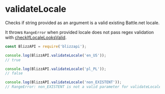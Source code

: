 # validateLocale

Checks if string provided as an argument is a valid existing Battle.net locale.

It throws ``RangeError`` when provided locale does not pass regex validation with [checkIfLocaleLooksValid](/docs/utils/checkIfLocaleLooksValid.html).


```js
const BlizzAPI = require('blizzapi');

console.log(BlizzAPI.validateLocale('en_US'));
// true

console.log(BlizzAPI.validateLocale('pl_PL'));
// false

console.log(BlizzAPI.validateLocale('non_EXISTENT'));
// RangeError: non_EXISTENT is not a valid parameter for validateLocale()
```